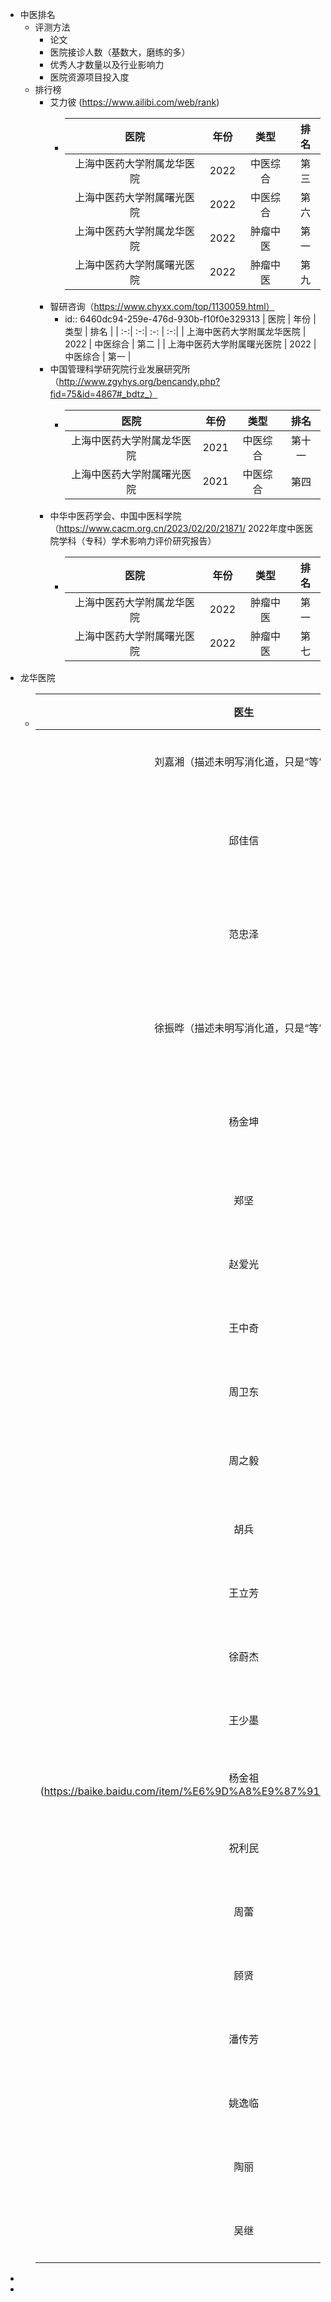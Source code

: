- 中医排名
	- 评测方法
		- 论文
		- 医院接诊人数（基数大，磨练的多）
		- 优秀人才数量以及行业影响力
		- 医院资源项目投入度
	- 排行榜
		- 艾力彼 (https://www.ailibi.com/web/rank)
			- | 医院 | 年份 | 类型 | 排名 |
			  | :-:| :-:| :-: | :-:|
			  | 上海中医药大学附属龙华医院 | 2022 | 中医综合 | 第三 |
			  | 上海中医药大学附属曙光医院 | 2022 | 中医综合 | 第六 |
			  | 上海中医药大学附属龙华医院 | 2022 | 肿瘤中医 | 第一 |
			  | 上海中医药大学附属曙光医院 | 2022 | 肿瘤中医 | 第九 |
		- 智研咨询（https://www.chyxx.com/top/1130059.html）
			- id:: 6460dc94-259e-476d-930b-f10f0e329313
			  | 医院 | 年份 | 类型 | 排名 |
			  | :-:| :-:| :-: | :-:|
			  | 上海中医药大学附属龙华医院 | 2022 | 中医综合 | 第二 |
			  | 上海中医药大学附属曙光医院 | 2022 | 中医综合 | 第一 |
		- 中国管理科学研究院行业发展研究所（http://www.zgyhys.org/bencandy.php?fid=75&id=4867#_bdtz_）
			- | 医院 | 年份 | 类型 | 排名 |
			  | :-:| :-:| :-: | :-:|
			  | 上海中医药大学附属龙华医院 | 2021 | 中医综合 | 第十一 |
			  | 上海中医药大学附属曙光医院 | 2021 | 中医综合 | 第四 |
		- 中华中医药学会、中国中医科学院（https://www.cacm.org.cn/2023/02/20/21871/ 2022年度中医医院学科（专科）学术影响力评价研究报告）
			- | 医院 | 年份 | 类型 | 排名 |
			  | :-:| :-:| :-: | :-:|
			  | 上海中医药大学附属龙华医院 | 2022 | 肿瘤中医 | 第一 |
			  | 上海中医药大学附属曙光医院 | 2022 | 肿瘤中医 | 第七 |
- 龙华医院
	- | 医生 | 职称 | 时间 | 费用 | 导师 |
	  | :-:| :-:| :-: | :-:|:-:|
	  | 刘嘉湘（描述未明写消化道，只是“等”） | 国医大师 | 约满，六月中 | unknown | unknown |
	  | 邱佳信 | 上海市名中医 | 约满，六月中 | unknown | unknown |
	  | 范忠泽 | 上海市名中医 | 约满，六月中 | unknown | unknown |
	  | 徐振晔（描述未明写消化道，只是“等”） | 上海市名中医 | 约满，六月中 | unknown | unknown |
	  | 杨金坤 | 上海市名中医 | 约满，六月中 | unknown | unknown |
	  | 郑坚 | 主任医师 | 5月30号后可约 | 266特需 | 瞿永华 | 
	  | 赵爱光 | 主任医师 | 5月24号上午 | 516特需 | 邱佳信 |
	  | 王中奇 | 主任医师 | 0602上午 | 416特需 | 徐振晔 |
	  | 周卫东 | 主任医师 | 0520下午 | 266特需 | 徐振晔 | 
	  | 周之毅 | 主任医师 | 0515之后放0529的号 | 266特需 | 刘嘉湘 |
	  | 胡兵 | 主任医师 | 0523下午 | 266特需 | unknown |
	  | 王立芳 | 主任医师 | 0515上午 | 266特需 | 徐振晔 |
	  | 徐蔚杰 | 主任医师 | 0517下午 | 266特需 |刘嘉湘 |
	  | 王少墨 | 主任医师 | 0516下午 | 266特需 | 王庆其 | 
	  | 杨金祖(https://baike.baidu.com/item/%E6%9D%A8%E9%87%91%E7%A5%96/15772165) | 主任医师 | 0515下午 | 266特需 | 邱佳信 |
	  | 祝利民 | 主任医师 | 0516下午 | 166特需 | 徐振晔 |
	  | 周蕾 | 主任医师 | 0524上午 | 216特需 | 刘嘉湘 | 
	  | 顾贤 | 主任医师 | 0519上午 | 216特需 |unknown |
	  | 潘传芳 | 主任医师 | 0524下午 | 166特需 | 邱佳信 |
	  | 姚逸临 | 主任医师 | 0516下午 | 266特需 |unknown |
	  | 陶丽 | 主任医师 | 0516上午 | 166特需 |unknown |
	  | 吴继 | 主任医师 | 停诊 |  266特需 | 刘嘉湘 |
-
-